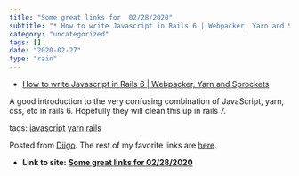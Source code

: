 ```yaml
---
title: "Some great links for  02/28/2020"
subtitle: "* How to write Javascript in Rails 6 | Webpacker, Yarn and Sprockets"
category: "uncategorized"
tags: []
date: "2020-02-27"
type: "rain"
---
```

* [How to write Javascript in Rails 6 | Webpacker, Yarn and Sprockets](<https://blog.capsens.eu/how-to-write-javascript-in-rails-6-webpacker-yarn-and-sprockets-cdf990387463>)

A good introduction to the very confusing combination of JavaScript, yarn,
css, etc in rails 6. Hopefully they will clean this up in rails 7.

tags: [javascript](<https://www.diigo.com/user/pitosalas/javascript>)
[yarn](<https://www.diigo.com/user/pitosalas/yarn>)
[rails](<https://www.diigo.com/user/pitosalas/rails>)

Posted from [Diigo](<https://www.diigo.com>). The rest of my favorite links
are [here](<https://www.diigo.com/user/pitosalas>).


* **Link to site:** **[Some great links for  02/28/2020](None)**